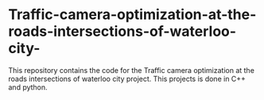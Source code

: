 # Traffic-camera-optimization-at-the-roads-intersections-of-waterloo-city-
This repository contains the code for the Traffic camera optimization at the roads intersections of waterloo city project.
This projects is done in C++ and python.
